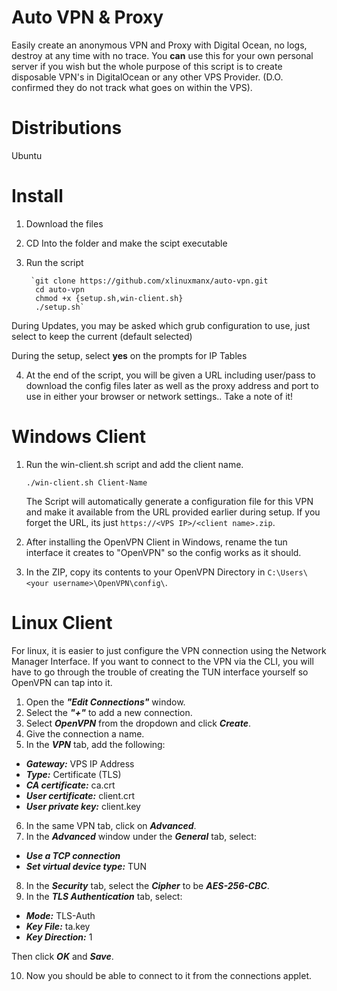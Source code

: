 # Auto VPN & Proxy
Easily create an anonymous VPN and Proxy with Digital Ocean, no logs, destroy at any time with no trace. You **can** use this for your own personal server if you wish but the whole purpose of this script is to create disposable VPN's in DigitalOcean or any other VPS Provider. (D.O. confirmed they do not track what goes on within the VPS).

# Distributions
Ubuntu

# Install 
1. Download the files
2. CD Into the folder and make the scipt executable
3. Run the script 

        `git clone https://github.com/xlinuxmanx/auto-vpn.git
         cd auto-vpn
         chmod +x {setup.sh,win-client.sh}
         ./setup.sh`
    
During Updates, you may be asked which grub configuration to use, just select to keep the current (default selected)
    
During the setup, select **yes** on the prompts for IP Tables
   
4. At the end of the script, you will be given a URL including user/pass to download the config files later as well as the proxy address and port to use in either your browser or network settings.. Take a note of it!
 
# Windows Client
1. Run the win-client.sh script and add the client name.

    `./win-client.sh Client-Name`
    
    The Script will automatically generate a configuration file for this VPN and make it available from the URL provided earlier during setup. If you forget the URL, its just `https://<VPS IP>/<client name>.zip`.
    
2. After installing the OpenVPN Client in Windows, rename the tun interface it creates to "OpenVPN" so the config works as it should.

3. In the ZIP, copy its contents to your OpenVPN Directory in `C:\Users\<your username>\OpenVPN\config\`.

# Linux Client
For linux, it is easier to just configure the VPN connection using the Network Manager Interface. If you want to connect to the VPN via the CLI, you will have to go through the trouble of creating the TUN interface yourself so OpenVPN can tap into it.
1. Open the ***"Edit Connections"*** window.
2. Select the ***"+"*** to add a new connection.
3. Select ***OpenVPN*** from the dropdown and click ***Create***.
4. Give the connection a name.
5. In the ***VPN*** tab, add the following:

 - ***Gateway:*** VPS IP Address
 - ***Type:*** Certificate (TLS)
 - ***CA certificate:*** ca.crt
 - ***User certificate:*** client.crt
 - ***User private key:*** client.key
 
 6. In the same VPN tab, click on ***Advanced***.
 7. In the ***Advanced*** window under the ***General*** tab, select:
 
 - ***Use a TCP connection***
 - ***Set virtual device type:*** TUN
 
 8. In the ***Security*** tab, select the ***Cipher*** to be ***AES-256-CBC***.
 9. In the ***TLS Authentication*** tab, select:
 
  - ***Mode:*** TLS-Auth
  - ***Key File:*** ta.key
  - ***Key Direction:*** 1
  
  Then click ***OK*** and ***Save***.
  
  10. Now you should be able to connect to it from the connections applet.
